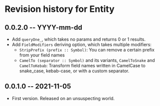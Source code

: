 # Revision history for Entity

## 0.0.2.0 -- YYYY-mm-dd

* Add `queryOne_`, which takes no params and returns 0 or 1 results.
* Add `FieldModifiers` deriving option, which takes multiple modifiers:
  * `StripPrefix (prefix :: Symbol)`: You can remove a certain prefix from your field names
  * `CamelTo (separator :: Symbol)` and its variants, `CamelToSnake` and `CamelToKebab`: Transform field names written
  in CamelCase to snake\_case, kebab-case, or with a custom separator.
## 0.0.1.0 -- 2021-11-05

* First version. Released on an unsuspecting world.
